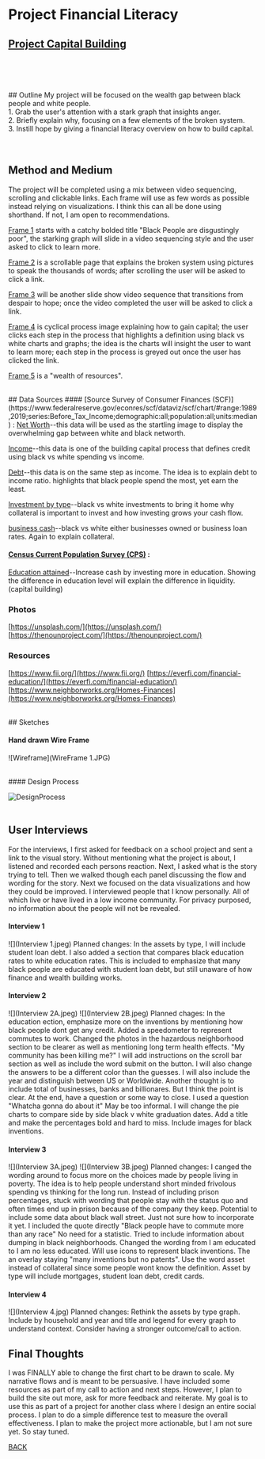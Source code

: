 

# Project Financial Literacy
## [Project Capital Building](https://preview.shorthand.com/heZYAiJ6IRXF9ffT)
<br><br>


<br>
## Outline
My project will be focused on the wealth gap between black people and white people. <br>
         1.     Grab the user's attention with a stark graph that insights anger.<br>
         2.     Briefly explain why, focusing on a few elements of the broken system.<br>
         3.     Instill hope by giving a financial literacy overview on how to build capital.
<br><br>


<br>

## Method and Medium
The project will be completed using a mix between video sequencing, scrolling and clickable links. Each frame will use as few words as possible instead relying on visualizations. I think this can all be done using shorthand. If not, I am open to recommendations. <br> 

 <ins>Frame 1</ins> starts with a catchy bolded title "Black People are disgustingly poor", the starking graph will slide in a video sequencing style and the user asked to click to learn more. <br> 
         
 <ins>Frame 2</ins> is a scrollable page that explains the broken system using pictures to speak the thousands of words; after scrolling the user will be asked to click a link. <br> 
          
 <ins>Frame 3</ins> will be another slide show video sequence that transitions from despair to hope; once the video completed the user will be asked to click a link. <br>  
  
 <ins>Frame 4</ins> is cyclical process image explaining how to gain capital; the user clicks each step in the process that highlights a definition using black vs white charts and graphs; the idea is the charts will insight the user to want to learn more; each step in the process is greyed out once the user has clicked the link. <br>
                
 <ins>Frame 5</ins> is a "wealth of resources". 

<br>
## Data Sources
#### [Source Survey of Consumer Finances (SCF)](https://www.federalreserve.gov/econres/scf/dataviz/scf/chart/#range:1989,2019;series:Before_Tax_Income;demographic:all;population:all;units:median) : 
   <ins>Net Worth</ins>--this data will be used as the startling image to display the overwhelming gap between white and black networth. 
  
   <ins>Income</ins>--this data is one of the building capital process that defines credit using black vs white spending vs income. 
  
   <ins>Debt</ins>--this data is on the same step as income. The idea is to explain debt to income ratio. highlights that black people spend the most, yet earn the least. 
   
   <ins>Investment by type</ins>--black vs white investments to bring it home why collateral is important to invest and how investing grows your cash flow.
   
   <ins>business cash</ins>--black vs white either businesses owned or business loan rates. Again to explain collateral.
  
#### [Census Current Population Survey (CPS)](https://www.census.gov/data/datasets/time-series/demo/cps/cps-asec.2019.html) : 
  <ins>Education attained</ins>--Increase cash by investing more in education. Showing the difference in education level will explain  the difference in liquidity. (capital building)
  
 ### Photos
   [https://unsplash.com/](https://unsplash.com/)
   [https://thenounproject.com/](https://thenounproject.com/)
 ### Resources
   [https://www.fii.org/](https://www.fii.org/)
   [https://everfi.com/financial-education/](https://everfi.com/financial-education/)
   [https://www.neighborworks.org/Homes-Finances](https://www.neighborworks.org/Homes-Finances)
<br>


<br>
## Sketches

#### Hand drawn Wire Frame

![Wireframe](WireFrame 1.JPG)

<br>
#### Design Process

![DesignProcess](Drafts.JPG)
<br><br>


## User Interviews

For the interviews, I first asked for feedback on a school project and sent a link to the visual story. Without mentioning what the project is about, I listened and recorded each persons reaction. Next, I asked what is the story trying to tell. Then we walked though each panel discussing the flow and wording for the story. Next we focused on the data visualizations and how they could be improved. I interviewed people that I know personally. All of which live or have lived in a low income community. For privacy purposed, no information about the people will not be revealed. 

#### Interview 1

![](Interview 1.jpeg)
Planned changes: In the assets by type, I will include student loan debt. I also added a section that compares black education rates to white education rates. This is included to emphasize that many black people are educated with student loan debt, but still unaware of how finance and wealth building works. 

#### Interview 2

![](Interview 2A.jpeg)
![](Interview 2B.jpeg)
Planned chages: In the education ection, emphasize more on the inventions by mentioning how black people dont get any credit. Added a speedometer to represent commutes to work. Changed the photos in the hazardous neighborhood section to be clearer as well as mentioning long term health effects. "My community has been killing me?" I will add instructions on the scroll bar section as well as include the word submit on the button. I will also change the answers to be a different color than the guesses. I will also include the year and distinguish between US or Worldwide. Another thought is to include total of businesses, banks and billionares. But I think the point is clear. At the end, have a question or some way to close. I used a question "Whatcha gonna do about it" May be too informal. I will change the pie charts to compare side by side black v white graduation dates. Add a title and make the percentages bold and hard to miss. Include images for black inventions. 


#### Interview 3

![](Interview 3A.jpeg)
![](Interview 3B.jpeg)
Planned changes: I canged the wording around to focus more on the choices made by people living in poverty. The idea is to help people understand short minded frivolous spending vs thinking for the long run. Instead of including prison percentages, stuck with wording that people stay with the status quo and often times end up in prison because of the company they keep. Potential to include some data about black wall street. Just not sure how to incorporate it yet. I included the quote directly "Black people have to commute more than any race" No need for a statistic. Tried to include information about dumping in black neighborhoods. Changed the wording from I am educated to I am no less educated. Will use icons to represent black inventions. The an overlay staying "many inventions but no patents". Use the word asset instead of collateral since some people wont know the definition. Asset by type will include mortgages, student loan debt, credit cards. 

#### Interview 4

![](Interview 4.jpg)
Planned changes: Rethink the assets by type graph. Include by household and year and title and legend for every graph to understand context. Consider having a stronger outcome/call to action. 





## Final Thoughts
 I was FINALLY able to change the first chart to be drawn to scale. My narrative flows and is meant to be persuasive. I have included some resources as part of my call to action and next steps. However, I plan to build the site out more, ask for more feedback and reiterate. My goal is to use this as part of a project for another class where I design an entire social process. I plan to do a simple difference test to measure the overall effectiveness. I plan to make the project more actionable, but I am not sure yet. So stay tuned.  

[BACK](/README.md)




